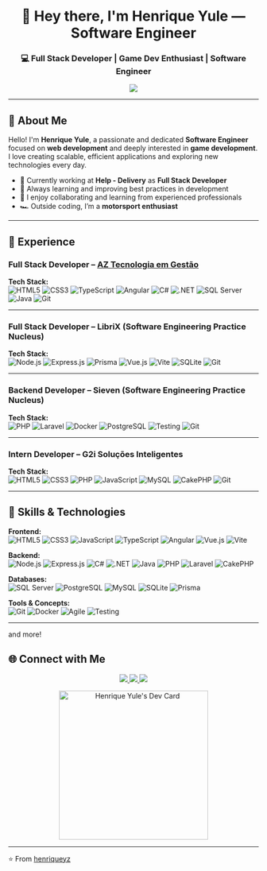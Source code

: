 <h1 align="center">👋 Hey there, I'm <strong>Henrique Yule</strong> — Software Engineer</h1>
<h3 align="center">💻 Full Stack Developer | Game Dev Enthusiast | Software Engineer</h3>

<p align="center">
  <img src="https://readme-typing-svg.herokuapp.com?size=22&duration=4000&color=00ADEF&center=true&vCenter=true&lines=Building+ideas+into+reality.;Exploring+web+%26+game+development.;Always+learning+and+innovating." />
</p>

---

## 🧠 About Me

Hello! I'm **Henrique Yule**, a passionate and dedicated **Software Engineer** focused on **web development** and deeply interested in **game development**.  
I love creating scalable, efficient applications and exploring new technologies every day.

- 💼 Currently working at **Help - Delivery** as **Full Stack Developer** 
- 🌱 Always learning and improving best practices in development  
- 🤝 I enjoy collaborating and learning from experienced professionals  
- 🏎️ Outside coding, I’m a **motorsport enthusiast**

---

## 💼 Experience

### **Full Stack Developer** – [AZ Tecnologia em Gestão](https://aztg.com.br/)
**Tech Stack:**  
![HTML5](https://img.shields.io/badge/HTML5-E34F26?style=for-the-badge&logo=html5&logoColor=white)
![CSS3](https://img.shields.io/badge/CSS3-1572B6?style=for-the-badge&logo=css3&logoColor=white)
![TypeScript](https://img.shields.io/badge/TypeScript-3178C6?style=for-the-badge&logo=typescript&logoColor=white)
![Angular](https://img.shields.io/badge/Angular-DD0031?style=for-the-badge&logo=angular&logoColor=white)
![C#](https://img.shields.io/badge/C%23-239120?style=for-the-badge&logo=csharp&logoColor=white)
![.NET](https://img.shields.io/badge/.NET-512BD4?style=for-the-badge&logo=dotnet&logoColor=white)
![SQL Server](https://img.shields.io/badge/SQL%20Server-CC2927?style=for-the-badge&logo=microsoftsqlserver&logoColor=white)
![Java](https://img.shields.io/badge/Java-F80000?style=for-the-badge&logo=openjdk&logoColor=white)
![Git](https://img.shields.io/badge/Git-F05032?style=for-the-badge&logo=git&logoColor=white)

---

### **Full Stack Developer** – LibriX (Software Engineering Practice Nucleus)
**Tech Stack:**  
![Node.js](https://img.shields.io/badge/Node.js-339933?style=for-the-badge&logo=nodedotjs&logoColor=white)
![Express.js](https://img.shields.io/badge/Express.js-000000?style=for-the-badge&logo=express&logoColor=white)
![Prisma](https://img.shields.io/badge/Prisma-2D3748?style=for-the-badge&logo=prisma&logoColor=white)
![Vue.js](https://img.shields.io/badge/Vue.js-4FC08D?style=for-the-badge&logo=vuedotjs&logoColor=white)
![Vite](https://img.shields.io/badge/Vite-646CFF?style=for-the-badge&logo=vite&logoColor=white)
![SQLite](https://img.shields.io/badge/SQLite-003B57?style=for-the-badge&logo=sqlite&logoColor=white)
![Git](https://img.shields.io/badge/Git-F05032?style=for-the-badge&logo=git&logoColor=white)

---

### **Backend Developer** – Sieven (Software Engineering Practice Nucleus)
**Tech Stack:**  
![PHP](https://img.shields.io/badge/PHP-777BB4?style=for-the-badge&logo=php&logoColor=white)
![Laravel](https://img.shields.io/badge/Laravel-FF2D20?style=for-the-badge&logo=laravel&logoColor=white)
![Docker](https://img.shields.io/badge/Docker-2496ED?style=for-the-badge&logo=docker&logoColor=white)
![PostgreSQL](https://img.shields.io/badge/PostgreSQL-4169E1?style=for-the-badge&logo=postgresql&logoColor=white)
![Testing](https://img.shields.io/badge/Unit%20Tests-6DB33F?style=for-the-badge&logo=jest&logoColor=white)
![Git](https://img.shields.io/badge/Git-F05032?style=for-the-badge&logo=git&logoColor=white)

---

### **Intern Developer** – G2i Soluções Inteligentes  
**Tech Stack:**  
![HTML5](https://img.shields.io/badge/HTML5-E34F26?style=for-the-badge&logo=html5&logoColor=white)
![CSS3](https://img.shields.io/badge/CSS3-1572B6?style=for-the-badge&logo=css3&logoColor=white)
![PHP](https://img.shields.io/badge/PHP-777BB4?style=for-the-badge&logo=php&logoColor=white)
![JavaScript](https://img.shields.io/badge/JavaScript-F7DF1E?style=for-the-badge&logo=javascript&logoColor=black)
![MySQL](https://img.shields.io/badge/MySQL-4479A1?style=for-the-badge&logo=mysql&logoColor=white)
![CakePHP](https://img.shields.io/badge/CakePHP-D33C43?style=for-the-badge&logo=cakephp&logoColor=white)
![Git](https://img.shields.io/badge/Git-F05032?style=for-the-badge&logo=git&logoColor=white)

---

## 🧰 Skills & Technologies

**Frontend:**  
![HTML5](https://img.shields.io/badge/HTML5-E34F26?style=flat&logo=html5&logoColor=white)
![CSS3](https://img.shields.io/badge/CSS3-1572B6?style=flat&logo=css3&logoColor=white)
![JavaScript](https://img.shields.io/badge/JavaScript-F7DF1E?style=flat&logo=javascript&logoColor=black)
![TypeScript](https://img.shields.io/badge/TypeScript-3178C6?style=flat&logo=typescript&logoColor=white)
![Angular](https://img.shields.io/badge/Angular-DD0031?style=flat&logo=angular&logoColor=white)
![Vue.js](https://img.shields.io/badge/Vue.js-4FC08D?style=flat&logo=vuedotjs&logoColor=white)
![Vite](https://img.shields.io/badge/Vite-646CFF?style=flat&logo=vite&logoColor=white)

**Backend:**  
![Node.js](https://img.shields.io/badge/Node.js-339933?style=flat&logo=nodedotjs&logoColor=white)
![Express.js](https://img.shields.io/badge/Express.js-000000?style=flat&logo=express&logoColor=white)
![C#](https://img.shields.io/badge/C%23-239120?style=flat&logo=csharp&logoColor=white)
![.NET](https://img.shields.io/badge/.NET-512BD4?style=flat&logo=dotnet&logoColor=white)
![Java](https://img.shields.io/badge/Java-F80000?style=flat&logo=openjdk&logoColor=white)
![PHP](https://img.shields.io/badge/PHP-777BB4?style=flat&logo=php&logoColor=white)
![Laravel](https://img.shields.io/badge/Laravel-FF2D20?style=flat&logo=laravel&logoColor=white)
![CakePHP](https://img.shields.io/badge/CakePHP-D33C43?style=flat&logo=cakephp&logoColor=white)

**Databases:**  
![SQL Server](https://img.shields.io/badge/SQL%20Server-CC2927?style=flat&logo=microsoftsqlserver&logoColor=white)
![PostgreSQL](https://img.shields.io/badge/PostgreSQL-4169E1?style=flat&logo=postgresql&logoColor=white)
![MySQL](https://img.shields.io/badge/MySQL-4479A1?style=flat&logo=mysql&logoColor=white)
![SQLite](https://img.shields.io/badge/SQLite-003B57?style=flat&logo=sqlite&logoColor=white)
![Prisma](https://img.shields.io/badge/Prisma-2D3748?style=flat&logo=prisma&logoColor=white)

**Tools & Concepts:**  
![Git](https://img.shields.io/badge/Git-F05032?style=flat&logo=git&logoColor=white)
![Docker](https://img.shields.io/badge/Docker-2496ED?style=flat&logo=docker&logoColor=white)
![Agile](https://img.shields.io/badge/Agile_Methodologies-2496ED?style=flat&logo=scrumalliance&logoColor=white)
![Testing](https://img.shields.io/badge/Unit_Tests-6DB33F?style=flat&logo=jest&logoColor=white)

---
and more!
## 🌐 Connect with Me

<p align="center">
  <a href="https://github.com/henriqueyz">
    <img src="https://img.shields.io/badge/GitHub-100000?style=for-the-badge&logo=github&logoColor=white"/>
  </a>
  <a href="https://www.linkedin.com/in/henriqueyule/">
    <img src="https://img.shields.io/badge/LinkedIn-0077B5?style=for-the-badge&logo=linkedin&logoColor=white"/>
  </a>
  <a href="https://app.daily.dev/henriqueyz">
    <img src="https://img.shields.io/badge/daily.dev-0A0A0A?style=for-the-badge&logo=daily.dev&logoColor=white"/>
  </a>
</p>

<p align="center">
  <a href="https://app.daily.dev/henriqueyz">
    <img src="https://api.daily.dev/devcards/b56533387add46b6a68acc285dba2de3.png?r=mec" width="300" alt="Henrique Yule's Dev Card" />
  </a>
</p>

---
⭐️ From [henriqueyz](https://github.com/henriqueyz)

